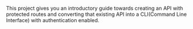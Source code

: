 This project gives you an introductory guide towards creating an API with protected routes and converting that existing API into a CLI(Command Line Interface) with authentication enabled.